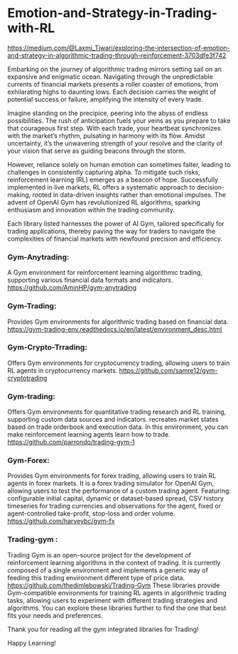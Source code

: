 # Emotion-and-Strategy-in-Trading-with-RL

https://medium.com/@Laxmi_Tiwari/exploring-the-intersection-of-emotion-and-strategy-in-algorithmic-trading-through-reinforcement-3703dfe3f742 


Embarking on the journey of algorithmic trading mirrors setting sail on an expansive and enigmatic ocean. Navigating through the unpredictable currents of financial markets presents a roller coaster of emotions, from exhilarating highs to daunting lows. Each decision carries the weight of potential success or failure, amplifying the intensity of every trade.

Imagine standing on the precipice, peering into the abyss of endless possibilities. The rush of anticipation fuels your veins as you prepare to take that courageous first step. With each trade, your heartbeat synchronizes with the market’s rhythm, pulsating in harmony with its flow. Amidst uncertainty, it’s the unwavering strength of your resolve and the clarity of your vision that serve as guiding beacons through the storm.

However, reliance solely on human emotion can sometimes falter, leading to challenges in consistently capturing alpha. To mitigate such risks, reinforcement learning (RL) emerges as a beacon of hope. Successfully implemented in live markets, RL offers a systematic approach to decision-making, rooted in data-driven insights rather than emotional impulses. The advent of OpenAI Gym has revolutionized RL algorithms, sparking enthusiasm and innovation within the trading community.

Each library listed harnesses the power of AI Gym, tailored specifically for trading applications, thereby paving the way for traders to navigate the complexities of financial markets with newfound precision and efficiency.

### Gym-Anytrading: 
A Gym environment for reinforcement learning algorithmic trading, supporting various financial data formats and indicators. https://github.com/AminHP/gym-anytrading

### Gym-Trading: 
Provides Gym environments for algorithmic trading based on financial data. https://gym-trading-env.readthedocs.io/en/latest/environment_desc.html
### Gym-Crypto-Trrading: 
Offers Gym environments for cryptocurrency trading, allowing users to train RL agents in cryptocurrency markets. https://github.com/samre12/gym-cryptotrading
### Gym-trading: 
Offers Gym environments for quantitative trading research and RL training, supporting custom data sources and indicators. recreates market states based on trade orderbook and execution data. In this environment, you can make reinforcement learning agents learn how to trade. https://github.com/parrondo/trading-gym-1
### Gym-Forex: 
Provides Gym environments for forex trading, allowing users to train RL agents in forex markets. It is a forex trading simulator for OpenAI Gym, allowing users to test the performance of a custom trading agent. Featuring: configurable initial capital, dynamic or dataset-based spread, CSV history timeseries for trading currencies and observations for the agent, fixed or agent-controlled take-profit, stop-loss and order volume. https://github.com/harveybc/gym-fx
### Trading-gym : 
Trading Gym is an open-source project for the development of reinforcement learning algorithms in the context of trading. It is currently composed of a single environment and implements a generic way of feeding this trading environment different type of price data. https://github.com/thedimlebowski/Trading-Gym
These libraries provide Gym-compatible environments for training RL agents in algorithmic trading tasks, allowing users to experiment with different trading strategies and algorithms. You can explore these libraries further to find the one that best fits your needs and preferences.

Thank you for reading all the gym integrated libraries for Trading!

Happy Learning!

